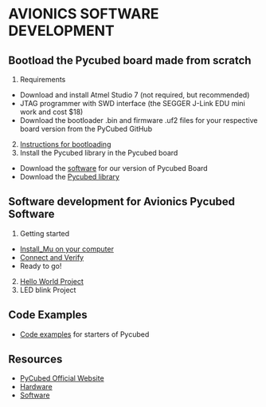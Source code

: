 # AVIONICS SOFTWARE DEVELOPMENT
## Bootload the Pycubed board made from scratch
1. Requirements
  - Download and install Atmel Studio 7 (not required, but recommended)
  - JTAG programmer with SWD interface (the SEGGER J-Link EDU mini work and cost $18)
  - Download the bootloader .bin and firmware .uf2 files for your respective board version from the PyCubed GitHub
2. [Instructions for bootloading](https://pycubed.org/Programming-the-Bootloader-343b47d1ad6f4863b512d6464aa7b84e)
3. Install the Pycubed library in the Pycubed board
  - Download the [software](https://github.com/cmu-spacecraft-design-build-fly-2023/Avionics-Software/mainboard-v05) for our version of Pycubed Board
  - Download the [Pycubed library](https://github.com/cmu-spacecraft-design-build-fly-2023/Avionics-Software/pycubed.py)
## Software development for Avionics Pycubed Software
1. Getting started
  - [Install_Mu on your computer](https://github.com/cmu-spacecraft-design-build-fly-2023/AVIONICS_SOFTWARE_DEV/blob/main/Install_Mu.md)
  - [Connect and Verify](https://pycubed.org/Connect-Verify-7946bb84cabb42c7ac25f53d2a9f6810)
  - Ready to go!
2. [Hello World Project](https://pycubed.org/HelloWorld-py-787a5acff9264935b024a4e088ec4964)
3. LED blink Project
## Code Examples
- [Code examples](https://pycubed.org/Code-Examples-2f140c2c6c834a4589e5642ee6a34576) for starters of Pycubed
## Resources
- [PyCubed Official Website](https://pycubed.org/)
- [Hardware](https://pycubed.org/Hardware-8921489e5168447d80b9f68fa7856a50)
- [Software](https://pycubed.org/Software-Firmware-4c5671853de648d6adceedceaa088a81)
